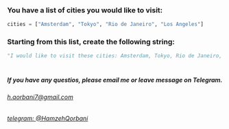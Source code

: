 ### You have a list of cities you would like to visit:

```python
cities = ["Amsterdam", "Tokyo", "Rio de Janeiro", "Los Angeles"]
```
### Starting from this list, create the following string:

```python
"I would like to visit these cities: Amsterdam, Tokyo, Rio de Janeiro, Los Angeles"
```

#
#####  If you have any questios, please email me or leave message on Telegram.

###### [h.qorbani7@gmail.com](mailto:h.qorbani7@gmail.com)
###### [telegram: @HamzehQorbani](https://t.me/HamzehQorbani)